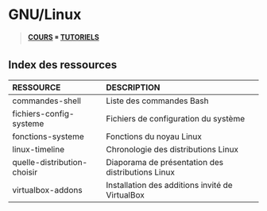# GNU/Linux

> [**COURS**](https://www.youtube.com/playlist?list=PLrSOXFDHBtfHKxuz6NySItyf4iSEcTw97) ◾ [**TUTORIELS**](https://www.youtube.com/playlist?list=PLrSOXFDHBtfHKxuz6NySItyf4iSEcTw97)

## Index des ressources

|RESSOURCE|DESCRIPTION|
|:--|:--|
|commandes-shell|Liste des commandes Bash|
|fichiers-config-systeme|Fichiers de configuration du système|
|fonctions-systeme|Fonctions du noyau Linux|
|linux-timeline|Chronologie des distributions Linux|
|quelle-distribution-choisir|Diaporama de présentation des distributions Linux|
|virtualbox-addons|Installation des additions invité de VirtualBox|

